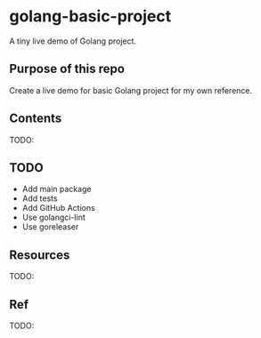 # golang-basic-project

A tiny live demo of Golang project.

## Purpose of this repo

Create a live demo for basic Golang project for my own reference.

## Contents

TODO:

## TODO

- Add main package
- Add tests
- Add GitHub Actions
- Use golangci-lint
- Use goreleaser

## Resources

TODO:

## Ref

TODO:
